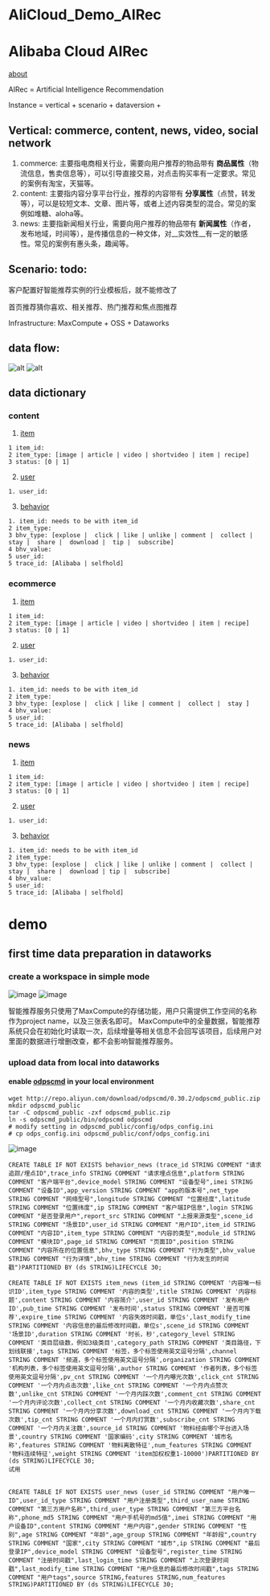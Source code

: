 # AliCloud_Demo_AIRec

# Alibaba Cloud AIRec
[about](https://help.aliyun.com/document_detail/98231.html)

AIRec = Artificial Intelligence Recommendation

Instance = vertical + scenario + dataversion + 

## Vertical: commerce, content, news, video, social network
1. commerce: 主要指电商相关行业，需要向用户推荐的物品带有 __商品属性__（物流信息，售卖信息等），可以引导直接交易，对点击购买率有一定要求。常见的案例有淘宝，天猫等。
2. content: 主要指内容分享平台行业，推荐的内容带有 __分享属性__（点赞，转发等），可以是较短文本、文章、图片等，或者上述内容类型的混合。常见的案例如堆糖、aloha等。
3. news: 主要指新闻相关行业，需要向用户推荐的物品带有 __新闻属性__（作者，发布地域，时间等），是传播信息的一种文体，对__实效性__有一定的敏感性。常见的案例有惠头条，趣闻等。

## Scenario: todo:

客户配置好智能推荐实例的行业模板后，就不能修改了

首页推荐猜你喜欢、相关推荐、热门推荐和焦点图推荐

Infrastructure: MaxCompute + OSS + Dataworks

## data flow:
![alt](/images/airec_workflow.png)
![alt](/images/airec_dataflow.png)

## data dictionary
### content 
1. [item](https://help.aliyun.com/document_detail/99248.html)
```
1 item_id: 
2 item_type: [image | article | video | shortvideo | item | recipe]
3 status: [0 | 1]
```
2. [user](https://help.aliyun.com/document_detail/99248.html)
```
1. user_id: 
```
3. [behavior](https://help.aliyun.com/document_detail/99248.html)
```
1. item_id: needs to be with item_id
2 item_type:
3 bhv_type: [explose |  click | like | unlike | comment |  collect |  stay |  share |  download |  tip |  subscribe]
4 bhv_value: 
5 user_id:
5 trace_id: [Alibaba | selfhold]
```
### ecommerce
1. [item](https://help.aliyun.com/document_detail/99249.html)
```
1 item_id: 
2 item_type: [image | article | video | shortvideo | item | recipe]
3 status: [0 | 1]
```
2. [user](https://help.aliyun.com/document_detail/99249.html)
```
1. user_id: 
```
3. [behavior](https://help.aliyun.com/document_detail/99249.html)
```
1. item_id: needs to be with item_id
2 item_type:
3 bhv_type: [explose |  click | like | comment |  collect |  stay ]
4 bhv_value: 
5 user_id:
5 trace_id: [Alibaba | selfhold]
```

### news
1. [item](https://help.aliyun.com/document_detail/99250.html)
```
1 item_id: 
2 item_type: [image | article | video | shortvideo | item | recipe]
3 status: [0 | 1]
```
2. [user](https://help.aliyun.com/document_detail/99250.html)
```
1. user_id: 
```
3. [behavior](https://help.aliyun.com/document_detail/99250.html)
```
1. item_id: needs to be with item_id
2 item_type:
3 bhv_type: [explose |  click | like | unlike | comment |  collect |  stay |  share |  download | tip |  subscribe]
4 bhv_value: 
5 user_id:
5 trace_id: [Alibaba | selfhold]
```

# demo

## first time data preparation in dataworks
### create a workspace in simple mode
![image](/images/dw_create_workspace_en_1.jpg)
![image](/images/dw_create_workspace_en_2.jpg)

智能推荐服务只使用了MaxCompute的存储功能，用户只需提供工作空间的名称作为project name，以及三张表名即可。
MaxCompute中的全量数据，智能推荐系统只会在初始化时读取一次，后续增量等相关信息不会回写该项目，后续用户对里面的数据进行增删改查，都不会影响智能推荐服务。

### upload data from local into dataworks
#### enable [odpscmd](http://repo.aliyun.com/odpscmd/) in your local environment
```
wget http://repo.aliyun.com/download/odpscmd/0.30.2/odpscmd_public.zip
mkdir odpscmd_public
tar -C odpscmd_public -zxf odpscmd_public.zip
ln -s odpscmd_public/bin/odpscmd odpscmd
# modify setting in odpscmd_public/config/odps_config.ini
# cp odps_config.ini odpscmd_public/conf/odps_config.ini
```
![image](/images/odpscmd_config.jpg)




```
CREATE TABLE IF NOT EXISTS behavior_news (trace_id STRING COMMENT "请求追踪/埋点ID",trace_info STRING COMMENT "请求埋点信息",platform STRING COMMENT "客户端平台",device_model STRING COMMENT "设备型号",imei STRING COMMENT "设备ID",app_version STRING COMMENT "app的版本号",net_type STRING COMMENT "网络型号",longitude STRING COMMENT "位置经度",latitude STRING COMMENT "位置纬度",ip STRING COMMENT "客户端IP信息",login STRING COMMENT "是否登录用户",report_src STRING COMMENT "上报来源类型",scene_id STRING COMMENT "场景ID",user_id STRING COMMENT "用户ID",item_id STRING COMMENT "内容ID",item_type STRING COMMENT "内容的类型",module_id STRING COMMENT "模块ID",page_id STRING COMMENT "页面ID",position STRING COMMENT "内容所在的位置信息",bhv_type STRING COMMENT "行为类型",bhv_value STRING COMMENT "行为详情",bhv_time STRING COMMENT "行为发生的时间戳")PARTITIONED BY (ds STRING)LIFECYCLE 30;

CREATE TABLE IF NOT EXISTS item_news (item_id STRING COMMENT '内容唯一标识ID',item_type STRING COMMENT '内容的类型',title STRING COMMENT '内容标题',content STRING COMMENT '内容简介',user_id STRING COMMENT '发布用户ID',pub_time STRING COMMENT '发布时间',status STRING COMMENT '是否可推荐',expire_time STRING COMMENT '内容失效时间戳，单位s',last_modify_time STRING COMMENT '内容信息的最后修改时间戳，单位s',scene_id STRING COMMENT '场景ID',duration STRING COMMENT '时长，秒',category_level STRING COMMENT '类目层级数，例如3级类目',category_path STRING COMMENT '类目路径，下划线联接',tags STRING COMMENT '标签，多个标签使用英文逗号分隔',channel STRING COMMENT '频道，多个标签使用英文逗号分隔',organization STRING COMMENT '机构列表，多个标签使用英文逗号分隔',author STRING COMMENT '作者列表，多个标签使用英文逗号分隔',pv_cnt STRING COMMENT '一个月内曝光次数',click_cnt STRING COMMENT '一个月内点击次数',like_cnt STRING COMMENT '一个月内点赞次数',unlike_cnt STRING COMMENT '一个月内踩次数',comment_cnt STRING COMMENT '一个月内评论次数',collect_cnt STRING COMMENT '一个月内收藏次数',share_cnt STRING COMMENT '一个月内分享次数',download_cnt STRING COMMENT '一个月内下载次数',tip_cnt STRING COMMENT '一个月内打赏数',subscribe_cnt STRING COMMENT '一个月内关注数',source_id STRING COMMENT '物料经由哪个平台进入场景',country STRING COMMENT '国家编码',city STRING COMMENT '城市名称',features STRING COMMENT '物料离散特征',num_features STRING COMMENT '物料连续特征',weight STRING COMMENT 'item加权权重1-10000')PARTITIONED BY (ds STRING)LIFECYCLE 30;
试用


CREATE TABLE IF NOT EXISTS user_news (user_id STRING COMMENT "用户唯一ID",user_id_type STRING COMMENT "用户注册类型",third_user_name STRING COMMENT "第三方用户名称",third_user_type STRING COMMENT "第三方平台名称",phone_md5 STRING COMMENT "用户手机号的md5值",imei STRING COMMENT "用户设备ID",content STRING COMMENT "用户内容",gender STRING COMMENT "性别",age STRING COMMENT "年龄",age_group STRING COMMENT "年龄段",country STRING COMMENT "国家",city STRING COMMENT "城市",ip STRING COMMENT "最后登录IP",device_model STRING COMMENT "设备型号",register_time STRING COMMENT "注册时间戳",last_login_time STRING COMMENT "上次登录时间戳",last_modify_time STRING COMMENT "用户信息的最后修改时间戳",tags STRING COMMENT "用户tags",source STRING,features STRING,num_features STRING)PARTITIONED BY (ds STRING)LIFECYCLE 30;

```
